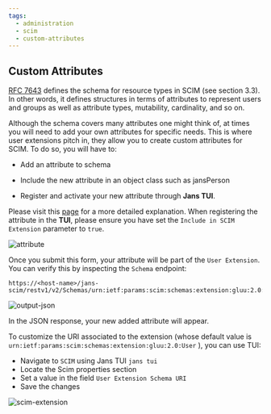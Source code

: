 ```yaml
---
tags:
  - administration
  - scim
  - custom-attributes
---
```


##  Custom Attributes

[RFC 7643](https://datatracker.ietf.org/doc/html/rfc7643) defines the schema for resource types in SCIM (see section 3.3). In other words, it defines structures in terms of attributes to represent users and groups as well as attribute types, mutability, cardinality, and so on.

Although the schema covers many attributes one might think of, at times you will need to add your own attributes for specific needs. This is where user extensions pitch in, they allow you to create custom attributes for SCIM. To do so, you will have to:

* Add an attribute to schema

* Include the new attribute in an object class such as jansPerson

* Register and activate your new attribute through **Jans TUI**.

Please visit this [page](https://docs.jans.io/head/admin/config-guide/attribute-configuration/) for a more detailed explanation. When registering the attribute in the **TUI**, please ensure you have set the `Include in SCIM Extension` parameter to `true`.

![attribute](https://github.com/JanssenProject/jans/assets/43112579/61d0aff6-75fa-4e6b-8db6-2eeb3332cfe5)

Once you submit this form, your attribute will be part of the `User Extension`. You can verify this by inspecting the `Schema` endpoint:

```
https://<host-name>/jans-scim/restv1/v2/Schemas/urn:ietf:params:scim:schemas:extension:gluu:2.0:User
```

![output-json](https://github.com/JanssenProject/jans/assets/43112579/41804347-4084-4bb4-8bc5-05fc220ae394)

In the JSON response, your new added attribute will appear.

To customize the URI associated to the extension (whose default value is `urn:ietf:params:scim:schemas:extension:gluu:2.0:User`
), you can use TUI:

* Navigate to `SCIM` using Jans TUI `jans tui`
* Locate the Scim properties section
* Set a value in the field `User Extension Schema URI`
* Save the changes

![scim-extension](https://github.com/JanssenProject/jans/assets/43112579/fb5b9d5c-8b17-4be0-af6c-d36389de82d2)








